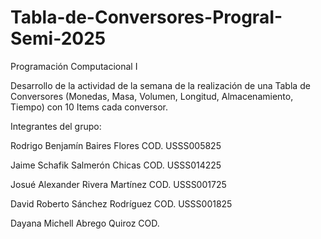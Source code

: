 # Tabla-de-Conversores-PrograI-Semi-2025
Programación Computacional I 

Desarrollo de la actividad de la semana de la realización de una Tabla de Conversores (Monedas, Masa, Volumen, Longitud, Almacenamiento, Tiempo) con 10 Items cada conversor.

Integrantes del grupo:

Rodrigo Benjamín Baires Flores COD. USSS005825

Jaime Schafik Salmerón Chicas COD. USSS014225

Josué Alexander Rivera Martínez COD. USSS001725

David Roberto Sánchez Rodríguez COD. USSS001825

Dayana Michell Abrego Quiroz COD.
